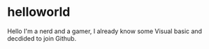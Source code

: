 # helloworld
Hello I'm a nerd and a gamer, I already know some Visual basic and decdided to join Github.
